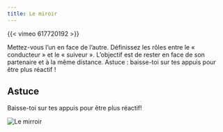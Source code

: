 ```yaml
---
title: Le miroir
---
```


{{< vimeo 617720192 >}}

Mettez-vous l’un en face de l’autre. Définissez les rôles entre le « conducteur » et le « suiveur ». L’objectif est de rester en face de son partenaire et à la même distance. Astuce : baisse-toi sur tes appuis pour être plus réactif !

## Astuce

Baisse-toi sur tes appuis pour être plus réactif!

![Le mirroir](/img/6.jpg)
